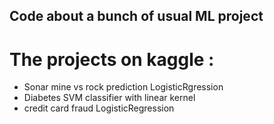 ## Code about a bunch of usual ML project 
# The projects on kaggle :
- Sonar mine vs rock prediction LogisticRgression
- Diabetes SVM classifier with linear kernel 
- credit card fraud LogisticRegression


